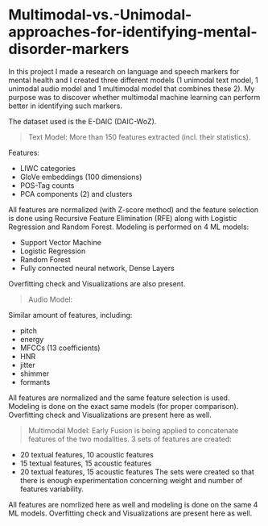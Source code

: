 # Multimodal-vs.-Unimodal-approaches-for-identifying-mental-disorder-markers
In this project I made a research on language and speech markers for mental health and I created three different models (1 unimodal text model, 1 unimodal audio model and 1 multimodal model that combines these 2). My purpose was to discover whether multimodal machine learning can perform better in identifying such markers.

The dataset used is the E-DAIC (DAIC-WoZ). 

> Text Model:
More than 150 features extracted (incl. their statistics).

Features:
- LIWC categories
- GloVe embeddings  (100 dimensions)
- POS-Tag counts
- PCA components (2) and clusters

All features are normalized (with Z-score method) and the feature selection is done using Recursive Feature Elimination (RFE) along with Logistic Regression and Random Forest. 
Modeling is performed on 4 ML models:
- Support Vector Machine
- Logistic Regression
- Random Forest
- Fully connected neural network, Dense Layers

Overfitting check and Visualizations are also present.


> Audio Model:

Similar amount of features, including:
- pitch
- energy
- MFCCs (13 coefficients)
- HNR
- jitter
- shimmer
- formants

All features are normalized and the same feature selection is used. 
Modeling is done on the exact same models (for proper comparison).
Overfitting check and Visualizations are present here as well.


> Multimodal Model:
Early Fusion is being applied to concatenate features of the two modalities.
3 sets of features are created:
- 20 textual features, 10 acoustic features
- 15 textual features, 15 acoustic features
- 20 textual features, 15 acoustic features
The sets were created so that there is enough experimentation concerning weight and number of features variability.

All features are nomrlized here as well and modeling is done on the same 4 ML models.
Overfitting check and Visualizations are present here as well.
